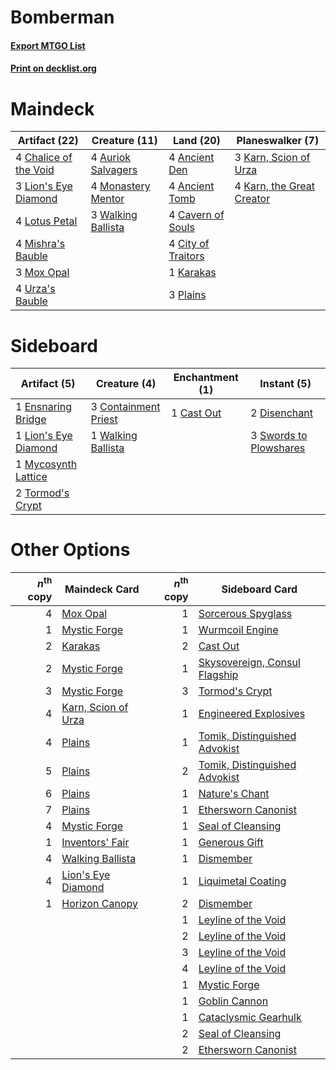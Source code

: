 # Bomberman

#### [Export MTGO List](../collection/Bomberman/Bomberman.txt)
#### [Print on decklist.org](http://decklist.org/?deckmain=4%09Ancient%20Den%0A4%09Ancient%20Tomb%0A4%09Auriok%20Salvagers%0A4%09Cavern%20of%20Souls%0A4%09Chalice%20of%20the%20Void%0A4%09City%20of%20Traitors%0A1%09Karakas%0A3%09Karn,%20Scion%20of%20Urza%0A4%09Karn,%20the%20Great%20Creator%0A3%09Lion's%20Eye%20Diamond%0A4%09Lotus%20Petal%0A4%09Mishra's%20Bauble%0A4%09Monastery%20Mentor%0A3%09Mox%20Opal%0A3%09Plains%0A4%09Urza's%20Bauble%0A3%09Walking%20Ballista&deckside=1%09Cast%20Out%0A3%09Containment%20Priest%0A2%09Disenchant%0A1%09Ensnaring%20Bridge%0A1%09Lion's%20Eye%20Diamond%0A1%09Mycosynth%20Lattice%0A3%09Swords%20to%20Plowshares%0A2%09Tormod's%20Crypt%0A1%09Walking%20Ballista)
# Maindeck

|                                         Artifact (22)                                          |                                        Creature (11)                                        |                                         Land (20)                                          |                                          Planeswalker (7)                                          |
|------------------------------------------------------------------------------------------------|---------------------------------------------------------------------------------------------|--------------------------------------------------------------------------------------------|----------------------------------------------------------------------------------------------------|
|4 [Chalice of the Void](http://gatherer.wizards.com/Pages/Card/Details.aspx?multiverseid=442211)|4 [Auriok Salvagers](http://gatherer.wizards.com/Pages/Card/Details.aspx?multiverseid=51166) |4 [Ancient Den](http://gatherer.wizards.com/Pages/Card/Details.aspx?multiverseid=205275)    |3 [Karn, Scion of Urza](http://gatherer.wizards.com/Pages/Card/Details.aspx?multiverseid=442889)    |
|3 [Lion's Eye Diamond](http://gatherer.wizards.com/Pages/Card/Details.aspx?multiverseid=3255)   |4 [Monastery Mentor](http://gatherer.wizards.com/Pages/Card/Details.aspx?multiverseid=391883)|4 [Ancient Tomb](http://gatherer.wizards.com/Pages/Card/Details.aspx?multiverseid=409567)   |4 [Karn, the Great Creator](http://gatherer.wizards.com/Pages/Card/Details.aspx?multiverseid=460928)|
|4 [Lotus Petal](http://gatherer.wizards.com/Pages/Card/Details.aspx?multiverseid=420602)        |3 [Walking Ballista](http://gatherer.wizards.com/Pages/Card/Details.aspx?multiverseid=423848)|4 [Cavern of Souls](http://gatherer.wizards.com/Pages/Card/Details.aspx?multiverseid=278058)|                                                                                                    |
|4 [Mishra's Bauble](http://gatherer.wizards.com/Pages/Card/Details.aspx?multiverseid=122122)    |                                                                                             |4 [City of Traitors](http://gatherer.wizards.com/Pages/Card/Details.aspx?multiverseid=6168) |                                                                                                    |
|3 [Mox Opal](http://gatherer.wizards.com/Pages/Card/Details.aspx?multiverseid=397719)           |                                                                                             |1 [Karakas](http://gatherer.wizards.com/Pages/Card/Details.aspx?multiverseid=413782)        |                                                                                                    |
|4 [Urza's Bauble](http://gatherer.wizards.com/Pages/Card/Details.aspx?multiverseid=3818)        |                                                                                             |3 [Plains](http://gatherer.wizards.com/Pages/Card/Details.aspx?multiverseid=439856)         |                                                                                                    |


# Sideboard

|                                         Artifact (5)                                         |                                         Creature (4)                                          |                                   Enchantment (1)                                   |                                         Instant (5)                                          |
|----------------------------------------------------------------------------------------------|-----------------------------------------------------------------------------------------------|-------------------------------------------------------------------------------------|----------------------------------------------------------------------------------------------|
|1 [Ensnaring Bridge](http://gatherer.wizards.com/Pages/Card/Details.aspx?multiverseid=15866)  |3 [Containment Priest](http://gatherer.wizards.com/Pages/Card/Details.aspx?multiverseid=389470)|1 [Cast Out](http://gatherer.wizards.com/Pages/Card/Details.aspx?multiverseid=426710)|2 [Disenchant](http://gatherer.wizards.com/Pages/Card/Details.aspx?multiverseid=847)          |
|1 [Lion's Eye Diamond](http://gatherer.wizards.com/Pages/Card/Details.aspx?multiverseid=3255) |1 [Walking Ballista](http://gatherer.wizards.com/Pages/Card/Details.aspx?multiverseid=423848)  |                                                                                     |3 [Swords to Plowshares](http://gatherer.wizards.com/Pages/Card/Details.aspx?multiverseid=869)|
|1 [Mycosynth Lattice](http://gatherer.wizards.com/Pages/Card/Details.aspx?multiverseid=446209)|                                                                                               |                                                                                     |                                                                                              |
|2 [Tormod's Crypt](http://gatherer.wizards.com/Pages/Card/Details.aspx?multiverseid=389723)   |                                                                                               |                                                                                     |                                                                                              |


# Other Options

|*n*<sup>th</sup> copy|                                        Maindeck Card                                         |*n*<sup>th</sup> copy|                                             Sideboard Card                                             |
|--------------------:|----------------------------------------------------------------------------------------------|--------------------:|--------------------------------------------------------------------------------------------------------|
|                    4|[Mox Opal](http://gatherer.wizards.com/Pages/Card/Details.aspx?multiverseid=397719)           |                    1|[Sorcerous Spyglass](http://gatherer.wizards.com/Pages/Card/Details.aspx?multiverseid=435407)           |
|                    1|[Mystic Forge](http://gatherer.wizards.com/Pages/Card/Details.aspx?multiverseid=466987)       |                    1|[Wurmcoil Engine](http://gatherer.wizards.com/Pages/Card/Details.aspx?multiverseid=389756)              |
|                    2|[Karakas](http://gatherer.wizards.com/Pages/Card/Details.aspx?multiverseid=413782)            |                    2|[Cast Out](http://gatherer.wizards.com/Pages/Card/Details.aspx?multiverseid=426710)                     |
|                    2|[Mystic Forge](http://gatherer.wizards.com/Pages/Card/Details.aspx?multiverseid=466987)       |                    1|[Skysovereign, Consul Flagship](http://gatherer.wizards.com/Pages/Card/Details.aspx?multiverseid=417807)|
|                    3|[Mystic Forge](http://gatherer.wizards.com/Pages/Card/Details.aspx?multiverseid=466987)       |                    3|[Tormod's Crypt](http://gatherer.wizards.com/Pages/Card/Details.aspx?multiverseid=389723)               |
|                    4|[Karn, Scion of Urza](http://gatherer.wizards.com/Pages/Card/Details.aspx?multiverseid=442889)|                    1|[Engineered Explosives](http://gatherer.wizards.com/Pages/Card/Details.aspx?multiverseid=50139)         |
|                    4|[Plains](http://gatherer.wizards.com/Pages/Card/Details.aspx?multiverseid=439856)             |                    1|[Tomik, Distinguished Advokist](http://gatherer.wizards.com/Pages/Card/Details.aspx?multiverseid=460961)|
|                    5|[Plains](http://gatherer.wizards.com/Pages/Card/Details.aspx?multiverseid=439856)             |                    2|[Tomik, Distinguished Advokist](http://gatherer.wizards.com/Pages/Card/Details.aspx?multiverseid=460961)|
|                    6|[Plains](http://gatherer.wizards.com/Pages/Card/Details.aspx?multiverseid=439856)             |                    1|[Nature's Chant](http://gatherer.wizards.com/Pages/Card/Details.aspx?multiverseid=464159)               |
|                    7|[Plains](http://gatherer.wizards.com/Pages/Card/Details.aspx?multiverseid=439856)             |                    1|[Ethersworn Canonist](http://gatherer.wizards.com/Pages/Card/Details.aspx?multiverseid=174931)          |
|                    4|[Mystic Forge](http://gatherer.wizards.com/Pages/Card/Details.aspx?multiverseid=466987)       |                    1|[Seal of Cleansing](http://gatherer.wizards.com/Pages/Card/Details.aspx?multiverseid=405369)            |
|                    1|[Inventors' Fair](http://gatherer.wizards.com/Pages/Card/Details.aspx?multiverseid=417820)    |                    1|[Generous Gift](http://gatherer.wizards.com/Pages/Card/Details.aspx?multiverseid=463960)                |
|                    4|[Walking Ballista](http://gatherer.wizards.com/Pages/Card/Details.aspx?multiverseid=423848)   |                    1|[Dismember](http://gatherer.wizards.com/Pages/Card/Details.aspx?multiverseid=382182)                    |
|                    4|[Lion's Eye Diamond](http://gatherer.wizards.com/Pages/Card/Details.aspx?multiverseid=3255)   |                    1|[Liquimetal Coating](http://gatherer.wizards.com/Pages/Card/Details.aspx?multiverseid=389578)           |
|                    1|[Horizon Canopy](http://gatherer.wizards.com/Pages/Card/Details.aspx?multiverseid=409571)     |                    2|[Dismember](http://gatherer.wizards.com/Pages/Card/Details.aspx?multiverseid=382182)                    |
|                     |                                                                                              |                    1|[Leyline of the Void](http://gatherer.wizards.com/Pages/Card/Details.aspx?multiverseid=107682)          |
|                     |                                                                                              |                    2|[Leyline of the Void](http://gatherer.wizards.com/Pages/Card/Details.aspx?multiverseid=107682)          |
|                     |                                                                                              |                    3|[Leyline of the Void](http://gatherer.wizards.com/Pages/Card/Details.aspx?multiverseid=107682)          |
|                     |                                                                                              |                    4|[Leyline of the Void](http://gatherer.wizards.com/Pages/Card/Details.aspx?multiverseid=107682)          |
|                     |                                                                                              |                    1|[Mystic Forge](http://gatherer.wizards.com/Pages/Card/Details.aspx?multiverseid=466987)                 |
|                     |                                                                                              |                    1|[Goblin Cannon](http://gatherer.wizards.com/Pages/Card/Details.aspx?multiverseid=48215)                 |
|                     |                                                                                              |                    1|[Cataclysmic Gearhulk](http://gatherer.wizards.com/Pages/Card/Details.aspx?multiverseid=417582)         |
|                     |                                                                                              |                    2|[Seal of Cleansing](http://gatherer.wizards.com/Pages/Card/Details.aspx?multiverseid=405369)            |
|                     |                                                                                              |                    2|[Ethersworn Canonist](http://gatherer.wizards.com/Pages/Card/Details.aspx?multiverseid=174931)          |

